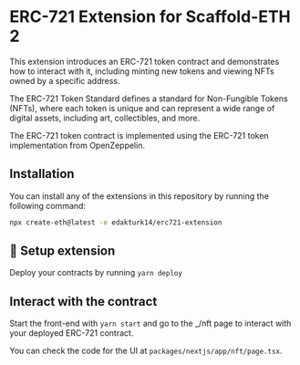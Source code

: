 # ERC-721 Extension for Scaffold-ETH 2

This extension introduces an ERC-721 token contract and demonstrates how to interact with it, including minting new tokens and viewing NFTs owned by a specific address.

The ERC-721 Token Standard defines a standard for Non-Fungible Tokens (NFTs), where each token is unique and can represent a wide range of digital assets, including art, collectibles, and more.

The ERC-721 token contract is implemented using the ERC-721 token implementation from OpenZeppelin.

## Installation

You can install any of the extensions in this repository by running the following command:

```bash
npx create-eth@latest -e edakturk14/erc721-extension
```

## 🚀 Setup extension

Deploy your contracts by running `yarn deploy`

## Interact with the contract

Start the front-end with `yarn start` and go to the _/nft page to interact with your deployed ERC-721 contract.

You can check the code for the UI at `packages/nextjs/app/nft/page.tsx`.
